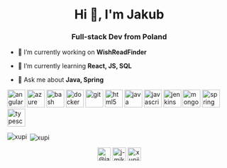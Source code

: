 <h1 align="center">Hi 👋, I'm Jakub</h1>
<h3 align="center">Full-stack Dev from Poland</h3>

- 🔭 I’m currently working on **WishReadFinder**

- 🌱 I’m currently learning **React, JS, SQL**

- 💬 Ask me about **Java, Spring**

<p align="left"><img src="https://devicons.github.io/devicon/devicon.git/icons/angularjs/angularjs-original.svg" alt="angularjs" width="40" height="40"/> <img src="https://www.vectorlogo.zone/logos/microsoft_azure/microsoft_azure-icon.svg" alt="azure" width="40" height="40"/> <img src="https://www.vectorlogo.zone/logos/gnu_bash/gnu_bash-icon.svg" alt="bash" width="40" height="40"/> <img src="https://devicons.github.io/devicon/devicon.git/icons/docker/docker-original-wordmark.svg" alt="docker" width="40" height="40"/> <img src="https://www.vectorlogo.zone/logos/git-scm/git-scm-icon.svg" alt="git" width="40" height="40"/> <img src="https://devicons.github.io/devicon/devicon.git/icons/html5/html5-original-wordmark.svg" alt="html5" width="40" height="40"/> <img src="https://devicons.github.io/devicon/devicon.git/icons/java/java-original-wordmark.svg" alt="java" width="40" height="40"/> <img src="https://devicons.github.io/devicon/devicon.git/icons/javascript/javascript-original.svg" alt="javascript" width="40" height="40"/> <img src="https://www.vectorlogo.zone/logos/jenkins/jenkins-icon.svg" alt="jenkins" width="40" height="40"/> <img src="https://devicons.github.io/devicon/devicon.git/icons/mongodb/mongodb-original-wordmark.svg" alt="mongodb" width="40" height="40"/> <img src="https://www.vectorlogo.zone/logos/springio/springio-icon.svg" alt="spring" width="40" height="40"/> <img src="https://devicons.github.io/devicon/devicon.git/icons/typescript/typescript-original.svg" alt="typescript" width="40" height="40"/></p>

<p><img align="left" src="https://github-readme-stats.vercel.app/api/top-langs/?username=xupi&layout=compact" alt="xupi" /></p>

<p>&nbsp;<img align="center" src="https://github-readme-stats.vercel.app/api?username=xupi&show_icons=true" alt="xupi" /></p>

<p align="center">
<a href="https://twitter.com/@jakub_mikolajcz" target="blank"><img align="center" src="https://cdn.jsdelivr.net/npm/simple-icons@3.0.1/icons/twitter.svg" alt="@jakub_mikolajcz" height="30" width="30" /></a>
<a href="https://linkedin.com/in/j-miko" target="blank"><img align="center" src="https://cdn.jsdelivr.net/npm/simple-icons@3.0.1/icons/linkedin.svg" alt="j-miko" height="30" width="30" /></a>
<a href="https://instagram.com/xupiii" target="blank"><img align="center" src="https://cdn.jsdelivr.net/npm/simple-icons@3.0.1/icons/instagram.svg" alt="xupiii" height="30" width="30" /></a>
</p>
